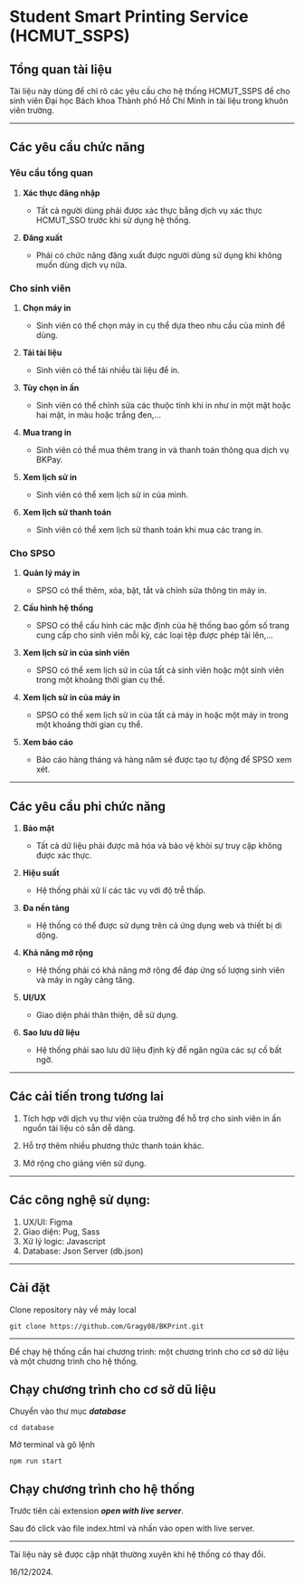 # Student Smart Printing Service (HCMUT_SSPS)

## Tổng quan tài liệu

Tài liệu này dùng để chỉ rõ các yêu cầu cho hệ thống HCMUT_SSPS để cho sinh viên Đại học Bách khoa Thành phố Hồ Chí Minh in tài liệu trong khuôn viên trường.

---

## Các yêu cầu chức năng

### Yêu cầu tổng quan

1. **Xác thực đăng nhập**
    - Tất cả người dùng phải được xác thực bằng dịch vụ xác thực HCMUT_SSO trước khi sử dụng hệ thống.

2. **Đăng xuất**
    - Phải có chức năng đăng xuất được người dùng sử dụng khi không muốn dùng dịch vụ nữa.

### Cho sinh viên

1. **Chọn máy in**
    - Sinh viên có thể chọn máy in cụ thể dựa theo nhu cầu của mình để dùng.

2. **Tải tài liệu**
    - Sinh viên có thể tải nhiều tài liệu để in.

3. **Tùy chọn in ấn**
    - Sinh viên có thể chỉnh sửa các thuộc tính khi in như in một mặt hoặc hai mặt, in màu hoặc trắng đen,...

4. **Mua trang in**
    - Sinh viên có thể mua thêm trang in và thanh toán thông qua dịch vụ BKPay.

5. **Xem lịch sử in**
    - Sinh viên có thể xem lịch sử in của mình.

6. **Xem lịch sử thanh toán**
    - Sinh viên có thể xem lịch sử thanh toán khi mua các trang in.

### Cho SPSO

1. **Quản lý máy in**
    - SPSO có thể thêm, xóa, bật, tắt và chỉnh sửa thông tin máy in.

2. **Cấu hình hệ thống**
    - SPSO có thể cấu hình các mặc định của hệ thống bao gồm số trang cung cấp cho sinh viên mỗi kỳ, các loại tệp được phép tải lên,...

3. **Xem lịch sử in của sinh viên**
    - SPSO có thể xem lịch sử in của tất cả sinh viên hoặc một sinh viên trong một khoảng thời gian cụ thể.

4. **Xem lịch sử in của máy in**
    - SPSO có thể xem lịch sử in của tất cả máy in hoặc một máy in trong một khoảng thời gian cụ thể.

5. **Xem báo cáo**
    - Báo cáo hàng tháng và hàng năm sẽ được tạo tự động để SPSO xem xét.

---

## Các yêu cầu phi chức năng

1. **Bảo mật**
    - Tất cả dữ liệu phải được mã hóa và bảo vệ khỏi sự truy cập không được xác thực.

2. **Hiệu suất**
    - Hệ thống phải xử lí các tác vụ với độ trễ thấp.

3. **Đa nền tảng**
    - Hệ thống có thể được sử dụng trên cả ứng dụng web và thiết bị di dộng.

4. **Khả năng mở rộng**
    - Hệ thống phải có khả năng mở rộng để đáp ứng số lượng sinh viên và máy in ngày cảng tăng.

5. **UI/UX**
    - Giao diện phải thân thiện, dễ sử dụng.

6. **Sao lưu dữ liệu**
    - Hệ thống phải sao lưu dữ liệu định kỳ để ngăn ngừa các sự cố bất ngờ.

---

## Các cải tiến trong tương lai

1. Tích hợp với dịch vụ thư viện của trường để hỗ trợ cho sinh viên in ấn nguồn tài liệu có sẵn dễ dàng.

2. Hỗ trợ thêm nhiều phương thức thanh toán khác.

3. Mở rộng cho giảng viên sử dụng.  

---

## Các công nghệ sử dụng:
1. UX/UI: Figma
2. Giao diện: Pug, Sass
3. Xử lý logic: Javascript
4. Database: Json Server (db.json)

---
## Cài đặt 

Clone repository này về máy local

`git clone https://github.com/Gragy08/BKPrint.git`

---

Để chạy hệ thống cần hai chương trình: một chương trình cho cơ sở dữ liệu và một chương trình cho hệ thống.

## Chạy chương trình cho cơ sở dũ liệu

Chuyển vào thư mục ***database***

`cd database`

Mở terminal và gõ lệnh

`npm run start`

## Chạy chương trình cho hệ thống

Trước tiên cài extension ***open with live server***.

Sau đó click vào file index.html và nhấn vào open with live server.

---

Tài liệu này sẽ được cập nhật thường xuyên khi hệ thống có thay đổi.

16/12/2024.
